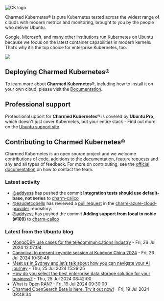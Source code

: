 ![CK logo](https://assets.ubuntu.com/v1/451d4cf4-Charmed+Kubernetes_RGB_onWhite_2022.svg)

Charmed Kubernetes® is pure Kubernetes tested across the widest range of clouds with modern metrics and monitoring, brought to you by the people who deliver Ubuntu.

Google, Microsoft, and many other institutions run Kubernetes on Ubuntu because we focus on the latest container capabilities in modern kernels. That’s why it’s the top choice for enterprise Kubernetes, too.

![](https://assets.ubuntu.com/v1/843c77b6-juju-at-a-glace.svg)

## Deploying Charmed Kubernetes®

To learn more about **Charmed Kubernetes**®, including how to install it on your own cloud, please visit the [Documentation][docs].

## Professional support

Professional upport for **Charmed Kubernetes**® is covered by **Ubuntu Pro**, which doesn't just cover Kubernetes, but your entire stack - Find out more on the [Ubuntu support site](https://ubuntu.com/support).

## Contributing to Charmed Kubernetes®

Charmed Kubernetes is an open source project and we welcome contributions of code, additions to the documentation, feature requests and any and all types of feedback. For more on contributing, see the [official documentation][get-in-touch] on how to contact the team.

<!-- LINKS -->
[docs]: https://ubuntu.com/kubernetes/docs
[get-in-touch]: https://ubuntu.com/kubernetes/docs/get-in-touch

### Latest activity

<!-- activity starts -->
 - [@addyess](https://github.com/addyess) has pushed the commit **Integration tests should use default-base, not series** to [charm-calico](https://github.com/charmed-kubernetes/charm-calico)
 - [@eaudetcobello](https://github.com/eaudetcobello) has reviewed a [pull request](https://github.com/charmed-kubernetes/charm-azure-cloud-provider/pull/22) in the [charm-azure-cloud-provider](https://github.com/charmed-kubernetes/charm-azure-cloud-provider) repository.
 - [@addyess](https://github.com/addyess) has pushed the commit **Adding support from focal to noble (#109)** to [charm-calico](https://github.com/charmed-kubernetes/charm-calico)
<!-- activity ends -->

<!-- roadmap starts -->

<!-- roadmap ends -->

### Latest from the Ubuntu blog

<!-- blog starts -->
* [MongoDB® use cases for the telecommunications industry](https://ubuntu.com//blog/enterprise-mongodb-use-cases-telecommunications-industry) - Fri, 26 Jul 2024 12:07:04 
* [Canonical to present keynote session at Kubecon China 2024](https://ubuntu.com//blog/kubecon-china-2024) - Fri, 26 Jul 2024 10:30:48 
* [Meet us in Sydney and let’s talk about how you can navigate your AI journey](https://ubuntu.com//blog/ai-in-asia-pacific) - Thu, 25 Jul 2024 15:29:25 
* [How do you select the best enterprise data storage solution for your business?](https://ubuntu.com//blog/how-do-you-select-the-best-enterprise-data-storage-solution-for-your-business) - Thu, 25 Jul 2024 08:42:00 
* [What is Open RAN?](https://ubuntu.com//blog/what-is-open-ran) - Fri, 19 Jul 2024 09:30:00 
* [Charmed OpenSearch Beta is here. Try it out now!](https://ubuntu.com//blog/charmed-opensearch-beta) - Fri, 19 Jul 2024 08:49:34 
<!-- blog ends -->

